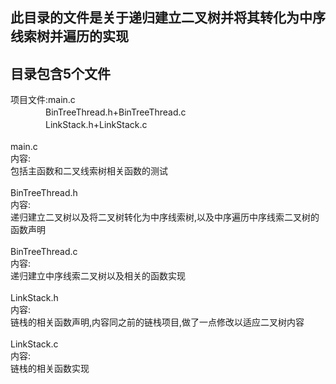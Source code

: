 此目录的文件是关于递归建立二叉树并将其转化为中序线索树并遍历的实现
----------
目录包含5个文件
------
项目文件:main.c<br>
　　　　BinTreeThread.h+BinTreeThread.c<br>
　　　　LinkStack.h+LinkStack.c<br>
<br>
        main.c<br>
        内容:<br>
        包括主函数和二叉线索树相关函数的测试<br>
<br>
        BinTreeThread.h<br>
        内容:<br>
        递归建立二叉树以及将二叉树转化为中序线索树,以及中序遍历中序线索二叉树的函数声明<br>
<br>
        BinTreeThread.c<br>
        内容:<br>
        递归建立中序线索二叉树以及相关的函数实现<br>
<br>
        LinkStack.h<br>
        内容:<br>
        链栈的相关函数声明,内容同之前的链栈项目,做了一点修改以适应二叉树内容<br>
<br>
        LinkStack.c<br>
        内容:<br>
        链栈的相关函数实现<br>